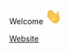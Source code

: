<!-- ### Hi there 👋 -->

Welcome <img src="https://raw.githubusercontent.com/ABSphreak/ABSphreak/master/gifs/Hi.gif" width="30px">

[Website][website]

[website]: http://tobiasmueckl.de/

<!--
**Kaitonee/Kaitonee** is a ✨ _special_ ✨ repository because its `README.md` (this file) appears on your GitHub profile.

Here are some ideas to get you started:

- 🔭 I’m currently working on ...
- 🌱 I’m currently learning ...
- 👯 I’m looking to collaborate on ...
- 🤔 I’m looking for help with ...
- 💬 Ask me about ...
- 📫 How to reach me: ...
- 😄 Pronouns: ...
- ⚡ Fun fact: ...
-->

